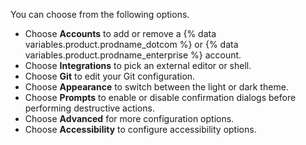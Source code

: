 You can choose from the following options.
* Choose **Accounts** to add or remove a {% data variables.product.prodname_dotcom %} or {% data variables.product.prodname_enterprise %} account.
* Choose **Integrations** to pick an external editor or shell.
* Choose **Git** to edit your Git configuration.
* Choose **Appearance** to switch between the light or dark theme.
* Choose **Prompts** to enable or disable confirmation dialogs before performing destructive actions.
* Choose **Advanced** for more configuration options.
* Choose **Accessibility** to configure accessibility options.
